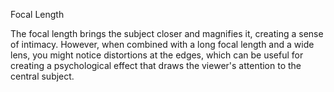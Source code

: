 
Focal Length

The focal length brings the subject closer and magnifies it, creating a sense of intimacy. However, when combined with a long focal length and a wide lens, you might notice distortions at the edges, which can be useful for creating a psychological effect that draws the viewer's attention to the central subject.